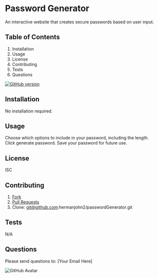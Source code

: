 # Password Generator

An interactive website that creates secure passwords based on user input.

## Table of Contents

1. Installation
2. Usage
3. License
4. Contributing
5. Tests
6. Questions

[![GitHub version](https://badge.fury.io/gh/hermanjohn2%2FpasswordGenerator.svg)](https://github.com/hermanjohn2/passwordGenerator)

## Installation

No installation required.

## Usage

Choose which options to include in your password, including the length. Click generate password. Save your password for future use.

## License 

ISC

## Contributing

1. [Fork](https://github.com/hermanjohn2/passwordGenerator)
2. [Pull Requests](https://github.com/hermanjohn2/passwordGenerator/pulls)
3. Clone: git@github.com:hermanjohn2/passwordGenerator.git

## Tests

N/A

## Questions

Please send questions to: [Your Email Here]

![GitHub Avatar](https://avatars0.githubusercontent.com/u/57771371?v=4)